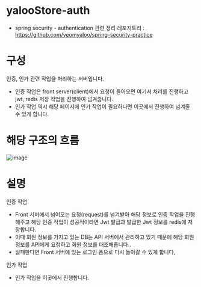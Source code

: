 # yalooStore-auth
- spring security - authentication 관련 정리 레포지토리 : https://github.com/yeomyaloo/spring-security-practice
# 구성
인증, 인가 관련 작업을 처리하는 서버입니다.
- 인증 작업은 front server(client)에서 요청이 들어오면 여기서 처리를 진행하고 jwt, redis 저장 작업을 진행하여 넘겨줍니다.
- 인가 작업 역시 해당 페이지에 인가 작업이 필요하다면 이곳에서 진행하여 넘겨줄 수 있게 합니다.

# 해당 구조의 흐름
![image](https://github.com/yalooStore/yalooStore-auth/assets/81970382/fd69041c-560c-4586-af91-60e8bed36d8a)

# 설명
인증 작업
- Front 서버에서 넘어오는 요청(request)를 넘겨받아 해당 정보로 인증 작업을 진행해주고 해당 인증 작업이 성공적이라면 Jwt 발급과 발급한 Jwt 정보를 redis에 저장합니다.
- 이때 회원 정보를 가지고 있는 DB는 API 서버에서 관리하고 있기 때문에 해당 회원 정보를 API에게 요청하고 회원 정보를 대조해줍니다..
- 실패한다면 Front 서버에 있는 로그인 폼으로 다시 돌아갈 수 있게 합니다,

인가 작업
- 인가 작업을 이곳에서 진행합니다.

